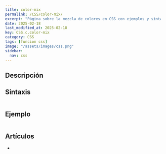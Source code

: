 ```yaml
---
title: color-mix
permalink: /CSS/color-mix/
excerpt: "Página sobre la mezcla de colores en CSS con ejemplos y sintaxis."
date: 2025-02-18
last_modified_at: 2025-02-18
key: CSS.c.color-mix
category: CSS
tags: [funcion css]
image: "/assets/images/css.png"
sidebar:
  nav: css
---
```


## Descripción


## Sintaxis


```css

```


## Ejemplo


```css

```


## Artículos

- 
